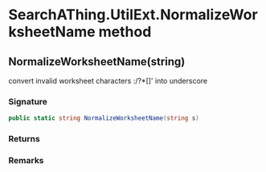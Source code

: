 # SearchAThing.UtilExt.NormalizeWorksheetName method
## NormalizeWorksheetName(string)
convert invalid worksheet characters :\/?*[]' into underscore

### Signature
```csharp
public static string NormalizeWorksheetName(string s)
```
### Returns

### Remarks

